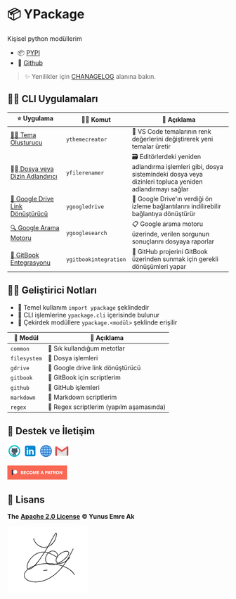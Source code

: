 # 📦 YPackage

Kişisel python modüllerim

- 📦 [PYPI](https://pypi.org/project/ypackage/)
- 🐙 [Github](https://github.com/yedhrab/YPackage)

> ✨ Yenilikler için [CHANAGELOG](https://github.com/yedhrab/YPackage/blob/master/docs/CHANGELOG.md) alanına bakın.

## 👨‍💼 CLI Uygulamaları

| ⭐ Uygulama | 👨‍💻 Komut | 📝 Açıklama | 
| -  |  - | - |
| [👨‍🎨 Tema Oluşturucu](https://github.com/yedhrab/YPackage/blob/master/docs/ythemecreator.md) | `ythemecreator` | 🎨 VS Code temalarının renk değerlerini değiştirerek yeni temalar üretir |
| 👨‍💼[ Dosya veya Dizin Adlandırıcı](https://github.com/yedhrab/YPackage/blob/master/docs/yfilerenamer.md) | `yfilerenamer` | 🗃️ Editörlerdeki yeniden adlandırma işlemleri gibi, dosya sistemindeki dosya veya dizinleri topluca yeniden adlandırmayı sağlar |
| [🔗 Google Drive Link Dönüştürücü](https://github.com/yedhrab/YPackage/blob/master/docs/ygoogledrive.md) | `ygoogledrive` | 💱 Google Drive'ın verdiği ön izleme bağlantılarını indilirebilir bağlantıya dönüştürür |
| [🔍 Google Arama Motoru](https://github.com/yedhrab/YPackage/blob/master/docs/ygooglesearch.md) | `ygooglesearch` | 📋 Google arama motoru üzerinde, verilen sorgunun sonuçlarını dosyaya raporlar |
|[💫 GitBook Entegrasyonu](https://github.com/yedhrab/YPackage/blob/master/docs/ygitbookintegration.md) | `ygitbookintegration` | 🤝 GitHub projerini GitBook üzerinden sunmak için gerekli dönüşümleri yapar |

## 👨‍💻 Geliştirici Notları

- 🧱 Temel kullanım `import ypackage` şeklindedir
- 🖤 CLI işlemlerine `ypackage.cli` içerisinde bulunur
- 💎 Çekirdek modüllere `ypackage.<modül>` şeklinde erişilir

| 🍱 Modül		| 📝 Açıklama								 |
| ------------ | ---------------------------------------- |
| `common`	 | 🌟 Sık kullandığum metotlar			  |
| `filesystem` | 📂 Dosya işlemleri					   |
| `gdrive`	 | 🔗 Google drive link dönüştürücü		 |
| `gitbook`	| 📖 GitBook için scriptlerim			  |
| `github`	 | 🐙 GitHub işlemleri					  |
| `markdown`   | 📑 Markdown scriptlerim				  |
| `regex`	  | 💎 Regex scriptlerim (yapılm aşamasında) |


## 💖 Destek ve İletişim

​[​![Github](https://raw.githubusercontent.com/yedhrab/YPackage/master/.github/assets/github_32px.png)​](https://github.com/yedhrab) [​![LinkedIn](https://raw.githubusercontent.com/yedhrab/YPackage/master/.github/assets/linkedin_32px.png)​](https://www.linkedin.com/in/yemreak/) [​![Website](https://raw.githubusercontent.com/yedhrab/YPackage/master/.github/assets/geography_32px.png)​](https://yemreak.com/) [​![Mail](https://raw.githubusercontent.com/yedhrab/YPackage/master/.github/assets/gmail_32px.png)​](mailto:yemreak.com@gmail.com?subject=YPackage%20%7C%20GitHub)​

​[​![Patreon](https://raw.githubusercontent.com/yedhrab/YPackage/master/.github/assets/become_a_patron_32px.png)](https://www.patreon.com/yemreak/)

## 🔏 Lisans

**The** [**Apache 2.0 License**](https://choosealicense.com/licenses/apache-2.0/) **©️ Yunus Emre Ak**

![YEmreAk](https://raw.githubusercontent.com/yedhrab/YPackage/master/.github/assets/ysigniture-trans.png)
